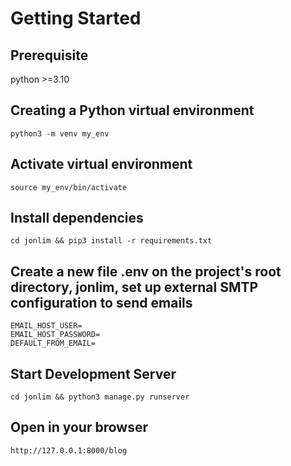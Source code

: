 # Getting Started

## Prerequisite
python >=3.10

## Creating a Python virtual environment
```
python3 -m venv my_env
```
## Activate virtual environment
```
source my_env/bin/activate
```
## Install dependencies
```
cd jonlim && pip3 install -r requirements.txt
```
## Create a new file .env on the project's root directory, jonlim, set up external SMTP configuration to send emails
```
EMAIL_HOST_USER=
EMAIL_HOST_PASSWORD=
DEFAULT_FROM_EMAIL=
```
## Start Development Server
```
cd jonlim && python3 manage.py runserver
```
## Open in your browser
```
http://127.0.0.1:8000/blog
```
